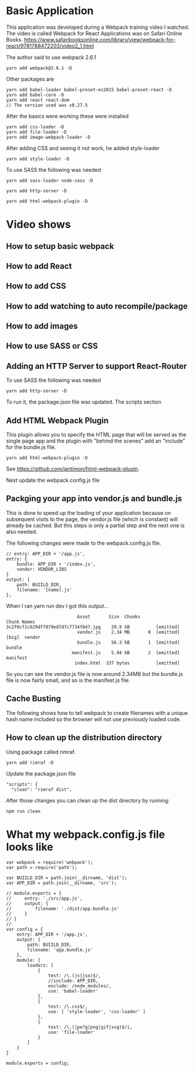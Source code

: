 # Basic Application
This application was developed during a Webpack training video I watched.
The video is called Webpack for React Applications was on Safari Online Books.
 https://www.safaribooksonline.com/library/view/webpack-for-react/9781788472203/video2_1.html
 
The author said to use webpack 2.6.1

    yarn add webpack@2.6.1 -D

Other packages are

    yarn add babel-loader babel-preset-es2015 babel-preset-react -D
    yarn add babel-core -D
    yarn add react react-dom
    // The version used was v0.27.5 
    
    
After the basics were working these were installed

    yarn add css-loader -D
    yarn add file-loader -D
    yarn add image-webpack-loader -D

After adding CSS and seeing it not work, he added style-loader

    yarn add style-loader -D

To use SASS the following was needed

    yarn add sass-loader node-sass -D

    yarn add http-server -D

    yarn add html-webpack-plugin -D

# Video shows

## How to setup basic webpack

## How to add React

## How to add CSS

## How to add watching to auto recompile/package

## How to add images

## How to use SASS or CSS

## Adding an HTTP Server to support React-Router
To use SASS the following was needed

    yarn add http-server -D
   
To run it, the package.json file was updated.  The scripts section



## Add HTML Webpack Plugin
This plugin allows you to specify the HTML page that will be served
as the single page app and the plugin with "behind the scenes" add
an "include" for the bundle.js file.

    yarn add html-webpack-plugin -D

See https://github.com/jantimon/html-webpack-plugin.

Next update the webpack.config.js file

## Packging your app into vendor.js and bundle.js
This is done to speed up the loading of your application because on subsequent
visits to the page, the vendor.js file (which is constant) will
already be cached.
But this steps is only a partial step and the next one is also needed.


The following changes were made to the webpack.config.js file.

    // entry: APP_DIR + '/app.js',
    entry: {
        bundle: APP_DIR + '/index.js',
        vendor: VENDOR_LIBS
    }
    output: {
        path: BUIILD_DIR,
        filename: '[name].js'
    },

When I ran yarn run dev I got this output...

                               Asset       Size  Chunks                    Chunk Names
    3c2f0cf1c629df7079ed7d7c7734f847.jpg    29.9 kB          [emitted]
                               vendor.js    2.34 MB       0  [emitted]  [big]  vendor
                               bundle.js    56.3 kB       1  [emitted]         bundle
                             manifest.js    5.94 kB       2  [emitted]         manifest
                              index.html  337 bytes          [emitted]

So you can see the vendor.js file is now around 2.34MB but the bundle.js file
is now fairly small, and so is the manifest.js file.

## Cache Busting
The following shows how to tell webpack to create filenames with a unique
hash name included so the browser will not use previously loaded
code.

## How to clean up the distribution directory
Using package called rimraf.

    yarn add rimraf -D

Update the package.json file

    "scripts": {
      "clean": "rimraf dist",

After those changes you can clean up the dist directory by running:

    npm run clean

 

# What my webpack.config.js file looks like



    var webpack = require('webpack');
    var path = require('path');
    
    var BUIILD_DIR = path.join(__dirname, 'dist');
    var APP_DIR = path.join(__dirname, 'src');
    
    // module.exports = {
    //     entry: './src/app.js',
    //     output: {
    //         filename: './dist/app.bundle.js'
    //     }
    // }
    //
    var config = {
        entry: APP_DIR + '/app.js',
        output: {
            path: BUIILD_DIR,
            filename: 'app.bundle.js'
        },
        module: {
            loaders: [
                {
                    test: /\.(js|jsx)$/,
                    //include: APP_DIR,
                    exclude: /node_modules/,
                    use: 'babel-loader'
                },
                {
                    test: /\.css$/,
                    use: [ 'style-loader', 'css-loader' ]
                },
                {
                    test: /\.(jpe?g|png|gif|svg)$/i,
                    use: 'file-loader'
                }
            ]
        }
    }
    
    module.exports = config;


    
    
    


 
 
